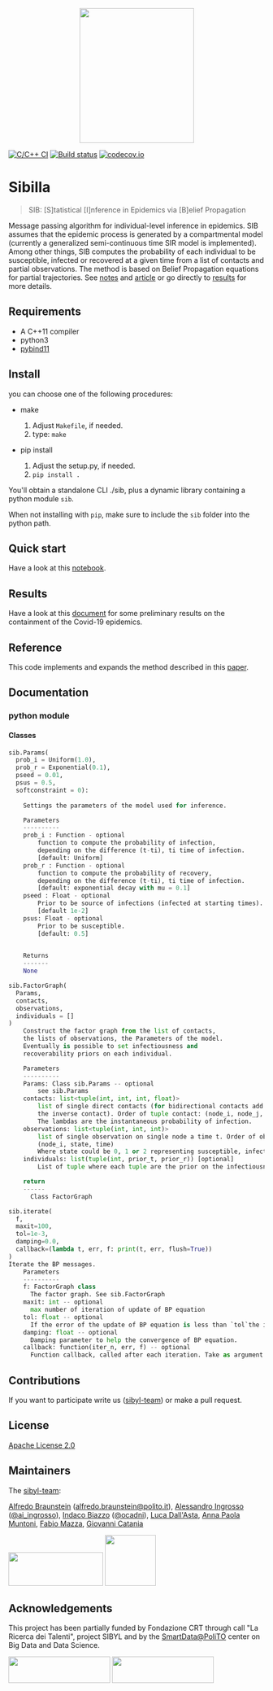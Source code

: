<p align="center">
  <img src="examples/figs/sibilla_logo.jpg" width="225" height="265">
</p>

[![C/C++ CI](https://github.com/sibyl-team/sib/workflows/C/C++%20CI/badge.svg)](https://github.com/sibyl-team/sib/actions?query=workflow%3A%22C%2FC%2B%2B+CI%22)
[![Build status](https://ci.appveyor.com/api/projects/status/ich2wvqxos5lk4o5?svg=true)](https://ci.appveyor.com/project/abraunst/sib)
[![codecov.io](https://codecov.io/github/sibyl-team/sib/coverage.svg?branch=master)](https://codecov.io/github/sibyl-team/sib?branch=master)

# Sibilla 

> SIB: [S]tatistical [I]nference in Epidemics via [B]elief Propagation

Message passing algorithm for individual-level inference in epidemics. SIB assumes that the epidemic process is generated by a compartmental model (currently a generalized semi-continuous time SIR model is implemented). Among other things, SIB computes the probability of each individual to be susceptible, infected or recovered at a given time from a list of contacts and partial observations. The method is based on Belief Propagation equations for partial trajectories.
See [notes](https://github.com/sibyl-team/sib/blob/master/notes/bpnotes.pdf) and [article](https://www.nature.com/articles/srep27538) or go directly to [results](#results) for more details.

## Requirements

  - A C++11 compiler
  - python3
  - [pybind11](https://github.com/pybind/pybind11)

## Install
you can choose one of the following procedures:

* make

    1. Adjust `Makefile`, if needed.
    2. type: `make`
    
* pip install

    1. Adjust the setup.py, if needed.
    2. `pip install .`

You'll obtain a standalone CLI ./sib, plus a dynamic library containing a python module `sib`.

When not installing with `pip`, make sure to include the `sib` folder into the python path.

## Quick start

 Have a look at this [notebook](./examples/dummy_test.ipynb).

## <a name="results">Results</a>

 Have a look at this [document](./examples/README.md) for some preliminary results on the containment of the Covid-19 epidemics. 
 
 ## Reference
 This code implements and expands the method described in this [paper](https://www.nature.com/articles/srep27538).


## Documentation

### python module

#### Classes

```python
sib.Params(
  prob_i = Uniform(1.0), 
  prob_r = Exponential(0.1), 
  pseed = 0.01, 
  psus = 0.5, 
  softconstraint = 0):
    
    Settings the parameters of the model used for inference.

    Parameters
    ----------
    prob_i : Function - optional
        function to compute the probability of infection, 
        depending on the difference (t-ti), ti time of infection.
        [default: Uniform]
    prob_r : Function - optional
        function to compute the probability of recovery, 
        depending on the difference (t-ti), ti time of infection.
        [default: exponential decay with mu = 0.1]
    pseed : Float - optional
        Prior to be source of infections (infected at starting times).
        [default 1e-2]
    psus: Float - optional
        Prior to be susceptible.
        [default: 0.5]        

  
    Returns
    -------
    None
```

```python
sib.FactorGraph(
  Params,
  contacts,
  observations,
  individuals = []
)
    Construct the factor graph from the list of contacts,
    the lists of observations, the Parameters of the model.
    Eventually is possible to set infectiousness and 
    recoverability priors on each individual.

    Parameters
    ----------
    Params: Class sib.Params -- optional
        see sib.Params
    contacts: list<tuple(int, int, int, float)>
        list of single direct contacts (for bidirectional contacts add also
        the inverse contact). Order of tuple contact: (node_i, node_j, time, lambda)
        The lambdas are the instantaneous probability of infection.
    observations: list<tuple(int, int, int)>
        list of single observation on single node a time t. Order of observation tuple:
        (node_i, state, time)
        Where state could be 0, 1 or 2 representing susceptible, infected, recovery.
    individuals: list(tuple(int, prior_t, prior_r)) [optional]
        List of tuple where each tuple are the prior on the infectiousness and recoverability of node "i".

    return
    ------
      Class FactorGraph

```

```python
sib.iterate(
  f,
  maxit=100,
  tol=1e-3, 
  damping=0.0,
  callback=(lambda t, err, f: print(t, err, flush=True))
)
Iterate the BP messages.
    Parameters
    ----------
    f: FactorGraph class
      The factor graph. See sib.FactorGraph
    maxit: int -- optional
      max number of iteration of update of BP equation
    tol: float -- optional
      If the error of the update of BP equation is less than `tol`the iteration stop.
    damping: float -- optional
      Damping parameter to help the convergence of BP equation.
    callback: function(iter_n, err, f) -- optional
      Function callback, called after each iteration. Take as argument the number of current iteration (iter_n), error (err), and the FactorGraph (f). 
```

## Contributions
If you want to participate write us ([sibyl-team](mailto:sibylteam@gmail.com?subject=[GitHub]%20Source%20sibilla)) or make a pull request.

## License
[Apache License 2.0](LICENSE)

## Maintainers
The [sibyl-team](https://github.com/sibyl-team):

[Alfredo Braunstein](http://staff.polito.it/alfredo.braunstein) ([alfredo.braunstein@polito.it](mailto:alfredo.braunstein@polito.it)), [Alessandro Ingrosso](mailto:alessingrosso@gmail.com) ([@ai_ingrosso](https://twitter.com/ai_ngrosso)), [Indaco Biazzo](mailto:indaco.biazzo@polito.it) ([@ocadni](https://twitter.com/ocadni)), [Luca Dall'Asta](mailto:luca.dallasta@polito.it), [Anna Paola Muntoni](),  [Fabio Mazza](), [Giovanni Catania]()

<p float="left">
<img src="examples/figs/polito_log.png" width="186" height="66">
<img src="examples/figs/columbia_logo.jpg" width="100" height="100">
</p>

## Acknowledgements
This project has been partially funded by Fondazione CRT through call "La Ricerca dei Talenti", project SIBYL and by the [SmartData@PoliTO](http://smartdata.polito.it) center on Big Data and Data Science.

<p float="left">
<img src="examples/figs/fcrt-logo.png" width="200" height="52">
<img src="examples/figs/smartData_logo.png" width="200" height="52">
</p>
